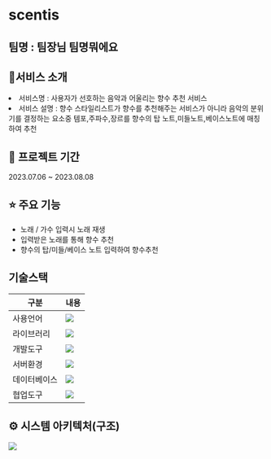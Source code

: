 # scentis

## 팀명 : 팀장님 팀명뭐에요
## 👀서비스 소개
 <li>서비스명 : 사용자가 선호하는 음악과 어울리는 향수 추천 서비스</li>
 <li>서비스 설명 : 향수 스타일리스트가 향수를 추천해주는 서비스가 아니라 음악의 분위기를 결정하는 요소중 템포,주파수,장르를 향수의 탑 노트,미들노트,베이스노트에 매칭하여 추천</li>

 
## 📅 프로젝트 기간
2023.07.06 ~ 2023.08.08 

## ⭐ 주요 기능
- 노래 / 가수 입력시 노래 재생
- 입력받은 노래를 통해 향수 추천
- 향수의 탑/미들/베이스 노트 입력하여 향수추천

##  기술스택
|구분|내용|
|------|---|
|사용언어|<img src="https://user-images.githubusercontent.com/130940590/241094900-462f9dd5-900c-4d75-829a-32d09b7b38d6.png"> |
|라이브러리|<img src="https://user-images.githubusercontent.com/130940590/241096022-42acfffa-c7f3-49b6-823e-12d56a93f0bd.png">  |
|개발도구|<img src="https://user-images.githubusercontent.com/130940590/241096754-4356e85e-0328-4b49-89c4-3c22d994655d.png"> |
|서버환경|<img src="https://user-images.githubusercontent.com/130940590/241096925-e6a06e97-d198-491c-9baa-948a5f8f7d03.png"> |
|데이터베이스|<img src="https://user-images.githubusercontent.com/130940590/241097085-b713c90a-fb9f-4186-86b6-cf123934f729.png"> |
|협업도구|<img src="https://user-images.githubusercontent.com/130940590/241097188-9c213634-a8c0-4658-98d3-211b2b48e5cd.png"> |

## ⚙ 시스템 아키텍처(구조)

<img src="https://user-images.githubusercontent.com/130714531/241093670-22572e27-0de3-4d83-a78f-7b6a54eeff38.png">

<br>
